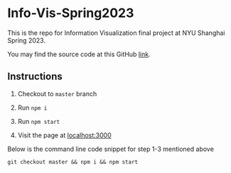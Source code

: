 # Info-Vis-Spring2023
This is the repo for Information Visualization final project at NYU Shanghai Spring 2023. 

You may find the source code at this GitHub [link](https://github.com/NigelLu/Info-Vis-Spring2023).

## Instructions
1. Checkout to `master` branch

2. Run `npm i`

3. Run `npm start`

4. Visit the page at [localhost:3000](http://localhost:3000)

Below is the command line code snippet for step 1-3 mentioned above

```
git checkout master && npm i && npm start
```